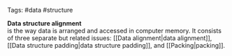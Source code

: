 Tags: #data #structure 

 **Data structure alignment** <br> is the way data is arranged and accessed in computer memory. It consists of three separate but related issues: [[Data alignment|data alignment]], [[Data structure padding|data structure padding]], and [[Packing|packing]].